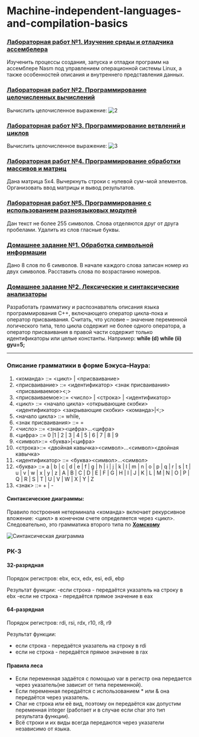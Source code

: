 # Machine-independent-languages-and-compilation-basics

### **[Лабораторная работ №1. Изучение среды и отладчика ассембелера](https://github.com/proooooogiba/Machine-independent-languages-and-compilation-basics/tree/main/lab1)**
Изученить процессы создания, запуска и отладки программ на ассемблере Nasm под управлением операционной системы Linux, а также особенностей описания и внутреннего представления данных.

### **[Лабораторная работ №2. Программирование целочисленных вычислений](https://github.com/proooooogiba/Machine-independent-languages-and-compilation-basics/tree/main/lab2)**
Вычислить целочисленное выражение:
![2](https://user-images.githubusercontent.com/55802440/228671327-81bb6ce1-27e5-4ef3-b4af-4b789fc61573.png)

### **[Лабораторная работ №3. Программирование ветвлений и циклов](https://github.com/proooooogiba/Machine-independent-languages-and-compilation-basics/tree/main/lab3)**
Вычислить целочисленное выражение:
![3](https://user-images.githubusercontent.com/55802440/228671610-ad9195be-2960-4bf1-8add-ab1e143de7c6.png)

### **[Лабораторная работ №4. Программирование обработки массивов и матриц](https://github.com/proooooogiba/Machine-independent-languages-and-compilation-basics/tree/main/lab4)**
Дана матрица 5х4. Вычеркнуть строки с нулевой сум¬мой элементов. Организовать ввод матрицы и вывод результатов.

### **[Лабораторная работ №5. Программирование с использованием разноязыковых модулей](https://github.com/proooooogiba/Machine-independent-languages-and-compilation-basics/tree/main/lab5)**
Дан текст не более 255 символов. Слова отделяются друг от друга пробелами. Удалить из слов гласные буквы.

### **[Домашнее задание №1. Обработка символьной информации](https://github.com/proooooogiba/Machine-independent-languages-and-compilation-basics/tree/main/hw1)**
Дано 8 слов по 6 символов. В начале каждого слова записан номер из двух символов. Расставить слова по возрастанию номеров.

### **[Домашнее задание №2. Лексические и синтаксические анализаторы](https://github.com/proooooogiba/Machine-independent-languages-and-compilation-basics/tree/main/hw2)**
Разработать грамматику и распознаватель описания языка программирования C++, включающего оператор цикла-пока и оператор присваивания. Считать, что условие – значение переменной логического типа, тело цикла содержит не более одного оператора, а оператор присваивания в правой части содержит только идентификаторы или целые константы. Например:
**while (d) while (ii) gyu=5;**
*********************************
### **Описание грамматики в форме Бэкуса–Наура:**
1. <команда> ::= <цикл> | <присваивание>
2. <присваивание> ::= <идентификатор> <знак присваивания> <присваиваемое><;>
3. <присваиваемое>::= <число> | <строка> | <идентификатор>
4. <цикл> ::= <начало цикла> <открывающие скобки> <идентификатор> <закрывающие скобки> <команда>|<;>
5. <начало цикла> ::= while,
7. <знак присваивания> ::= =
6. <число> ::= <знак><цифра>…<цифра>
7. <цифра> ::= 0 |1 | 2 | 3 | 4 | 5 | 6 | 7 | 8 | 9
8. <символ>::= <буква>|<цифра>
9. <строка>::= <двойная кавычка><символ>…<символ><двойная кавычка>
10. <идентификатор> ::= <буква><символ>...<символ>
11. <буква> ::= a | b | c | d | e | f | g | h | i | j | k | l | m | n | o | p | q | r | s | t | u | v | w | x | y | z | A | B | C | D | E | F | G | H | I | J | K | L | M | N | O | P | Q |
 R | S | T | U | V | W | X | Y | Z
12. <знак> ::= + | -

#### **Синтаксические диаграммы:**

Правило построения нетерминала <команда> включает рекурсивное вложение: <цикл> в конечном счете определяется через <цикл>. Следовательно, это грамматика второго типа по [**Хомскому**](https://neerc.ifmo.ru/wiki/index.php?title=%D0%98%D0%B5%D1%80%D0%B0%D1%80%D1%85%D0%B8%D1%8F_%D0%A5%D0%BE%D0%BC%D1%81%D0%BA%D0%BE%D0%B3%D0%BE_%D1%84%D0%BE%D1%80%D0%BC%D0%B0%D0%BB%D1%8C%D0%BD%D1%8B%D1%85_%D0%B3%D1%80%D0%B0%D0%BC%D0%BC%D0%B0%D1%82%D0%B8%D0%BA)

![Синтаксическая диаграмма](https://user-images.githubusercontent.com/55802440/228677190-ed3a2867-b3e4-4095-bd22-a32a6d71d78b.png)

### **РК-3**
#### 32-разрядная
Порядок регистров:
ebx, ecx, edx, esi, edi, ebp

Результат функции:
   -если строка - передаётся указатель на строку в ebx
   -если не строка - передаётся прямое значение в eax

#### 64-разрядная
Порядок регистров:
rdi, rsi, rdx, r10, r8, r9

Результат функции:
   - если строка - передаётся указатель на строку в rdi
   - если не строка - передаётся прямое значение в rax

#### Правила леса
 - Если переменная задаётся с помощью var в регистр она передается через указатель(не зависит от типа переменной).
 - Если переменная передаётся с использованием * или & она передаётся через указатель.
 - Char не строка или её вид, поэтому он передаётся как допустим переменная integer (работает и в случае если char это тип результата функции).
 - Всё строки и их виды всегда передаются через указатели независимо от языка.
